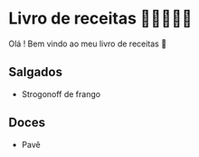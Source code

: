 # Livro de receitas :book::man_cook::woman_cook:

Olá ! Bem vindo ao meu livro de receitas :wave:

## Salgados

- Strogonoff de frango

## Doces
 - Pavê